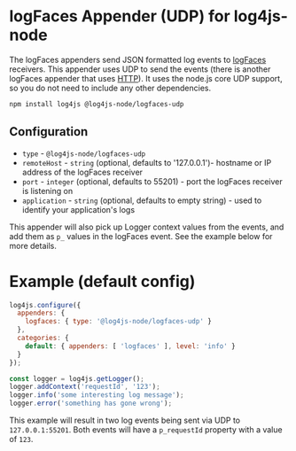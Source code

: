 # logFaces Appender (UDP) for log4js-node

The logFaces appenders send JSON formatted log events to [logFaces](http://www.moonlit-software.com) receivers. This appender uses UDP to send the events (there is another logFaces appender that uses [HTTP](https://github.com/log4js-node/logFaces-HTTP/)). It uses the node.js core UDP support, so you do not need to include any other dependencies.

```bash
npm install log4js @log4js-node/logfaces-udp
```

## Configuration

* `type` - `@log4js-node/logfaces-udp`
* `remoteHost` - `string` (optional, defaults to '127.0.0.1')- hostname or IP address of the logFaces receiver
* `port` - `integer` (optional, defaults to 55201) - port the logFaces receiver is listening on
* `application` - `string` (optional, defaults to empty string) - used to identify your application's logs

This appender will also pick up Logger context values from the events, and add them as `p_` values in the logFaces event. See the example below for more details.

# Example (default config)

```javascript
log4js.configure({
  appenders: {
    logfaces: { type: '@log4js-node/logfaces-udp' }
  },
  categories: {
    default: { appenders: [ 'logfaces' ], level: 'info' }
  }
});

const logger = log4js.getLogger();
logger.addContext('requestId', '123');
logger.info('some interesting log message');
logger.error('something has gone wrong');
```
This example will result in two log events being sent via UDP to `127.0.0.1:55201`. Both events will have a `p_requestId` property with a value of `123`.

